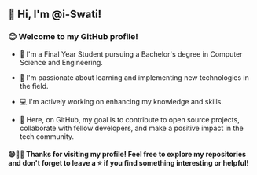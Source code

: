 ## 👋 Hi, I'm @i-Swati! 

### 😊 Welcome to my GitHub profile!
- 🌱 I'm a Final Year Student pursuing a Bachelor's degree in Computer Science and Engineering. 

- 🚀 I'm passionate about learning and implementing new technologies in the field.
- 💻 I'm actively working on enhancing my knowledge and skills.
- 🎯 Here, on GitHub, my goal is to contribute to open source projects, collaborate with fellow developers, and make a positive impact in the tech community.

#### 😄👩‍💻 Thanks for visiting my profile! Feel free to explore my repositories and don't forget to leave a ⭐️ if you find something interesting or helpful!

